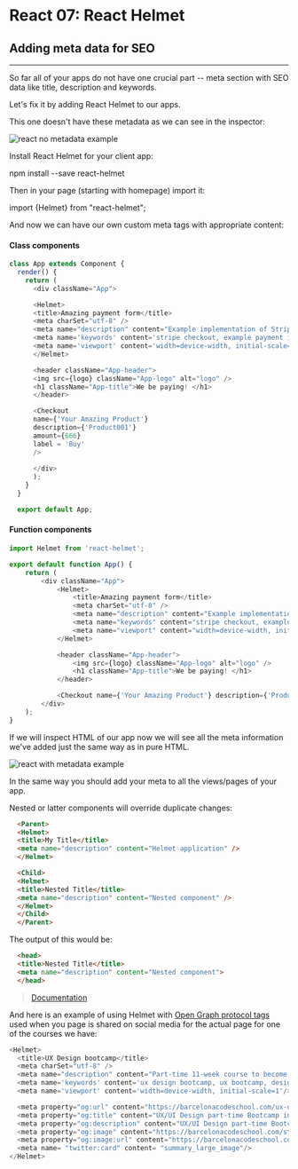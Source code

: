 # React 07: React Helmet

## Adding meta data for SEO

----------

So far all of your apps do not have one crucial part -- meta section with SEO data like title, description and keywords. 

Let's fix it by adding React Helmet to our apps. 

This one doesn't have these metadata as we can see in the inspector:

<!-- ![No metadata bad for SEO](../pics/react_no_metadata.png) -->

<img src="https://barcelonacodeschool.com/files/pics/react_no_metadata.png" alt="react no metadata example" class='full_width'>

Install React Helmet for your client app:

npm install --save react-helmet


Then in your page (starting with homepage) import it:

import {Helmet} from "react-helmet";

And now we can have our own custom meta tags with appropriate content:

<!-- tabs:start -->
#### **Class components**
```javascript
class App extends Component {
  render() {
    return (
      <div className="App">

      <Helmet>
      <title>Amazing payment form</title>
      <meta charSet="utf-8" />
      <meta name="description" content="Example implementation of Stripe checkout with React.js" />
      <meta name='keywords' content='stripe checkout, example payment implementation'/>
      <meta name='viewport' content='width=device-width, initial-scale=1'/>
      </Helmet>

      <header className="App-header">
      <img src={logo} className="App-logo" alt="logo" />
      <h1 className="App-title">We be paying! </h1>
      </header>

      <Checkout
      name={'Your Amazing Product'}
      description={'Product001'}
      amount={666}
      label = 'Buy'
      />
      
      </div>
      );
    }
  }

  export default App;
```

#### **Function components**
```javascript
import Helmet from 'react-helmet';

export default function App() {
	return (
		<div className="App">
			<Helmet>
				<title>Amazing payment form</title>
				<meta charSet="utf-8" />
				<meta name="description" content="Example implementation of Stripe checkout with React.js" />
				<meta name="keywords" content="stripe checkout, example payment implementation" />
				<meta name="viewport" content="width=device-width, initial-scale=1" />
			</Helmet>

			<header className="App-header">
				<img src={logo} className="App-logo" alt="logo" />
				<h1 className="App-title">We be paying! </h1>
			</header>

			<Checkout name={'Your Amazing Product'} description={'Product001'} amount={666} label="Buy" />
		</div>
	);
}
```
<!-- tabs:end -->

If we will inspect HTML of our app now we will see all the meta information we've added just the same way as in pure HTML. 

  <!-- ![Much better with meta](../pics/react_with_metadata.png) -->

  <img src="https://barcelonacodeschool.com/files/pics/react_with_metadata.png" alt="react with metadata example" class='full_width'>

In the same way you should add your meta to all the views/pages of your app. 

Nested or latter components will override duplicate changes:

```html
  <Parent>
  <Helmet>
  <title>My Title</title>
  <meta name="description" content="Helmet application" />
  </Helmet>

  <Child>
  <Helmet>
  <title>Nested Title</title>
  <meta name="description" content="Nested component" />
  </Helmet>
  </Child>
  </Parent>
```

  The output of this would be:

```html
  <head>
  <title>Nested Title</title>
  <meta name="description" content="Nested component">
  </head>
```

>  [Documentation](https://github.com/nfl/react-helmet)

And here is an example of using Helmet with [Open Graph protocol tags](http://ogp.me) used when you page is shared on social media for the actual page for one of the courses we have:

```javascript
<Helmet>
  <title>UX Design bootcamp</title>
  <meta charSet="utf-8" />
  <meta name="description" content="Part-time 11-week course to become a UX Designer. Study twice a week in the evenings and on Saturdays. UX/UI Design part-time Bootcamp in Barcelona Code School." />
  <meta name='keywords' content='ux design bootcamp, ux bootcamp, design bootcamp in barcelona, ux ui design bootcamp in barcelona, ui bootcamp, ux course in barcelona, ux workshop in barcelona, learn ux design, learn Sketch, learn Adobe XD, learn InVision, learn InVision Studio, learn Flinto'/>
  <meta name='viewport' content='width=device-width, initial-scale=1'/>

  <meta property="og:url" content="https://barcelonacodeschool.com/ux-design-bootcamp-part-time/" />
  <meta property="og:title" content="UX/UI Design part-time Bootcamp in Barcelona Code School" />
  <meta property="og:description" content="UX/UI Design part-time Bootcamp in Barcelona Code School. Part-time 11-week course to become a UX Designer." />
  <meta property="og:image" content="https://barcelonacodeschool.com/static/ux_bootcamp_part_time_barcelona_code_school.a2c9814c.png" />
  <meta property="og:image:url" content="https://barcelonacodeschool.com/static/ux_bootcamp_part_time_barcelona_code_school.a2c9814c.png" />
  <meta name= "twitter:card" content= "summary_large_image"/>
</Helmet>
```

